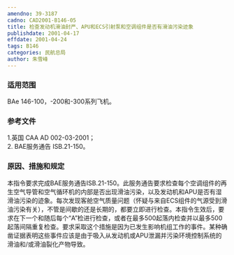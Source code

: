 ```yaml
---
amendno: 39-3187  
cadno: CAD2001-B146-05  
title: 检查发动机滑油封严、APU和ECS引射泵和空调组件是否有滑油污染迹象  
publishdate: 2001-04-17  
effdate: 2001-04-24  
tags: B146  
categories: 民航总局  
author: 朱雪峰  
---
```

  
### 适用范围  
BAe 146-100，-200和-300系列飞机。  
  
<!--more-->  
### 参考文件  
   1.英国 CAA AD 002-03-2001；  
    2. BAE服务通告 ISB.21-150。  
  
### 原因、措施和规定  
本指令要求完成BAE服务通告ISB.21-150。此服务通告要求检查每个空调组件的再生空气导管和空气循环机的内部是否出现滑油污染，以及发动机和APU是否有湿滑油污染的迹象。每次发现客舱空气质量问题（怀疑与来自ECS组件的气源受到滑油污染有关），不管是间歇的还是长期的，都要立即进行检查。本指令生效后，要求在下一个和随后每个“A”检进行检查，或者在最多500起落内检查并以最多500起落间隔重复检查。要求采取这个措施是因为已发生影响机组工作的事件。某种确凿证据表明这些事件应该是由于吸入从发动机或APU泄漏并污染环境控制系统的滑油和/或滑油裂化产物导致。  
